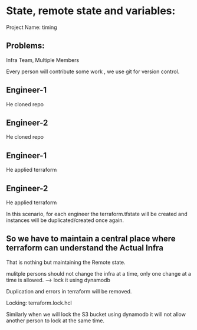 
State, remote state and variables:
==================================

Project Name: timing


Problems:
---------
Infra Team, Multiple Members

Every person will contribute some work , we use git for version control.

Engineer-1
----------
He cloned repo

Engineer-2
--------
He cloned repo

Engineer-1
----------
He applied terraform

Engineer-2
----------
He applied terraform

In this scenario, for each engineer the terraform.tfstate will be created and instances will be duplicated/created once again.

So we have to maintain a central place where terraform can understand the Actual Infra
---------------------------------------------------------------------------------------

That is nothing but maintaining the Remote state.

mulitple persons should not change the infra at a time, only one change at a time is allowed. --> lock it using dynamodb

Duplication and errors in terraform will be removed.

Locking: terraform.lock.hcl

Similarly when we will lock the S3 bucket using dynamodb it will not allow another person to lock at the same time.























